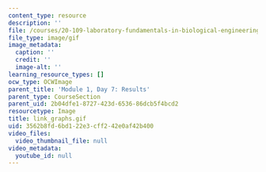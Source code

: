 ```yaml
---
content_type: resource
description: ''
file: /courses/20-109-laboratory-fundamentals-in-biological-engineering-spring-2010/3562b8fd6bd122e3cff242e0af42b400_link_graphs.gif
file_type: image/gif
image_metadata:
  caption: ''
  credit: ''
  image-alt: ''
learning_resource_types: []
ocw_type: OCWImage
parent_title: 'Module 1, Day 7: Results'
parent_type: CourseSection
parent_uid: 2b04dfe1-8727-423d-6536-86dcb5f4bcd2
resourcetype: Image
title: link_graphs.gif
uid: 3562b8fd-6bd1-22e3-cff2-42e0af42b400
video_files:
  video_thumbnail_file: null
video_metadata:
  youtube_id: null
---
```

